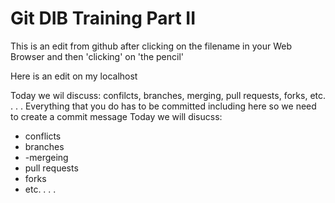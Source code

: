 # Git DIB Training Part II
This is an edit from github after clicking on the filename in your Web Browser and then 'clicking' on 'the pencil'

Here is an edit on my localhost

Today we wil discuss: confilcts, branches, merging, pull requests, forks, etc. . . . 
Everything that you do has to be committed including here so we need to create a commit message
Today we will disucss:
- conflicts
- branches
- -mergeing
- pull requests
- forks
- etc. . . . 
